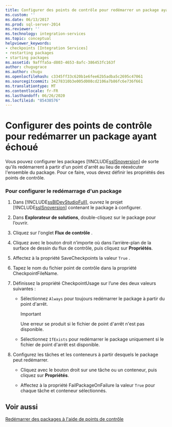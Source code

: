 ```yaml
---
title: Configurer des points de contrôle pour redémarrer un package ayant échoué | Microsoft Docs
ms.custom: ''
ms.date: 06/13/2017
ms.prod: sql-server-2014
ms.reviewer: ''
ms.technology: integration-services
ms.topic: conceptual
helpviewer_keywords:
- checkpoints [Integration Services]
- restarting packages
- starting packages
ms.assetid: 9afffa5a-d803-4653-8afc-386453fc163f
author: chugugrace
ms.author: chugu
ms.openlocfilehash: c3345ff33c620b1e6fee62b5adba5c2695c47061
ms.sourcegitcommit: 34278310b3e005d008cd2106a7b86fc6e736f661
ms.translationtype: MT
ms.contentlocale: fr-FR
ms.lasthandoff: 06/26/2020
ms.locfileid: "85438576"
---
```

# <a name="configure-checkpoints-for-restarting-a-failed-package"></a>Configurer des points de contrôle pour redémarrer un package ayant échoué
  Vous pouvez configurer les packages [!INCLUDE[ssISnoversion](../includes/ssisnoversion-md.md)] de sorte qu'ils redémarrent à partir d'un point d'arrêt au lieu de réexécuter l'ensemble du package. Pour ce faire, vous devez définir les propriétés des points de contrôle.  
  
### <a name="to-configure-a-package-to-restart"></a>Pour configurer le redémarrage d'un package  
  
1.  Dans [!INCLUDE[ssBIDevStudioFull](../includes/ssbidevstudiofull-md.md)], ouvrez le projet [!INCLUDE[ssISnoversion](../includes/ssisnoversion-md.md)] contenant le package à configurer.  
  
2.  Dans **Explorateur de solutions**, double-cliquez sur le package pour l’ouvrir.  
  
3.  Cliquez sur l'onglet **Flux de contrôle** .  
  
4.  Cliquez avec le bouton droit n’importe où dans l’arrière-plan de la surface de dessin du flux de contrôle, puis cliquez sur **Propriétés**.  
  
5.  Affectez à la propriété SaveCheckpoints la valeur `True` .  
  
6.  Tapez le nom du fichier point de contrôle dans la propriété CheckpointFileName.  
  
7.  Définissez la propriété CheckpointUsage sur l’une des deux valeurs suivantes :  
  
    -   Sélectionnez `Always` pour toujours redémarrer le package à partir du point d'arrêt.  
  
        > [!IMPORTANT]  
        >  Une erreur se produit si le fichier de point d'arrêt n'est pas disponible.  
  
    -   Sélectionnez `IfExists` pour redémarrer le package uniquement si le fichier de point d'arrêt est disponible.  
  
8.  Configurez les tâches et les conteneurs à partir desquels le package peut redémarrer.  
  
    -   Cliquez avec le bouton droit sur une tâche ou un conteneur, puis cliquez sur **Propriétés**.  
  
    -   Affectez à la propriété FailPackageOnFailure la valeur `True` pour chaque tâche et conteneur sélectionnés.  
  
## <a name="see-also"></a>Voir aussi  
 [Redémarrer des packages à l'aide de points de contrôle](packages/restart-packages-by-using-checkpoints.md)  
  
  
